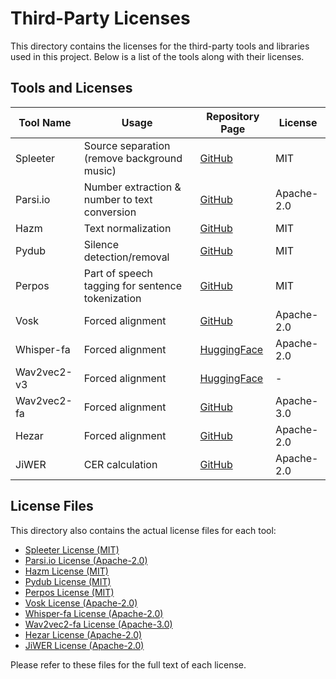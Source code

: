 # Third-Party Licenses

This directory contains the licenses for the third-party tools and libraries used in this project. Below is a list of the tools along with their licenses.

## Tools and Licenses

| Tool Name      | Usage                                                                  | Repository Page                                                                       | License    |
|----------------|------------------------------------------------------------------------|--------------------------------------------------------------------------------------|------------|
| Spleeter       | Source separation (remove background music)                           | [GitHub](https://github.com/deezer/spleeter)                                         | MIT        |
| Parsi.io       | Number extraction & number to text conversion                          | [GitHub](https://github.com/language-ml/parsi.io)                                    | Apache-2.0 |
| Hazm           | Text normalization                                                     | [GitHub](https://github.com/roshan-research/hazm)                                     | MIT        |
| Pydub          | Silence detection/removal                                              | [GitHub](https://github.com/jiaaro/pydub)                                            | MIT        |
| Perpos         | Part of speech tagging for sentence tokenization                       | [GitHub](https://github.com/mhbashari/perpos)                                        | MIT        |
| Vosk           | Forced alignment                                                       | [GitHub](https://github.com/alphacep/vosk)                                           | Apache-2.0 |
| Whisper-fa     | Forced alignment                                                       | [HuggingFace](https://huggingface.co/speechbrain/asr-whisper-large-v2-commonvoice-fa) | Apache-2.0 |
| Wav2vec2-v3    | Forced alignment                                                       | [HuggingFace](https://huggingface.co/m3hrdadfi/wav2vec2-large-xlsr-persian-v3)       | -          |
| Wav2vec2-fa    | Forced alignment                                                       | [GitHub](https://github.com/Hamtech-ai/wav2vec2-fa)                                  | Apache-3.0 |
| Hezar          | Forced alignment                                                       | [GitHub](https://github.com/hezarai/hezar)                                           | Apache-2.0 |
| JiWER          | CER calculation                                                        | [GitHub](https://github.com/jitsi/jiwer)                                             | Apache-2.0 |

## License Files

This directory also contains the actual license files for each tool:

- [Spleeter License (MIT)](spleeter.txt)
- [Parsi.io License (Apache-2.0)](parsi_io.txt)
- [Hazm License (MIT)](hazm.txt)
- [Pydub License (MIT)](pydub.txt)
- [Perpos License (MIT)](perpos.txt)
- [Vosk License (Apache-2.0)](vosk.txt)
- [Whisper-fa License (Apache-2.0)](whisper_fa.txt)
- [Wav2vec2-fa License (Apache-3.0)](wav2vec2_fa.txt)
- [Hezar License (Apache-2.0)](hezar.txt)
- [JiWER License (Apache-2.0)](jiwer.txt)

Please refer to these files for the full text of each license.
